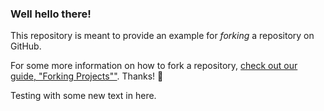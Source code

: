 ### Well hello there!


This repository is meant to provide an example for *forking* a repository on GitHub.

For some more information on how to fork a repository, [check out our guide, "Forking Projects""](http://guides.github.com/overviews/forking/). Thanks! :sparkling_heart:

Testing with some new text in here.

